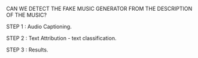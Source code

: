 CAN WE DETECT THE FAKE MUSIC GENERATOR FROM THE DESCRIPTION OF THE MUSIC?

STEP 1 :
Audio Captioning.

STEP 2 :
Text Attribution - text classification.

STEP 3 :
Results.
